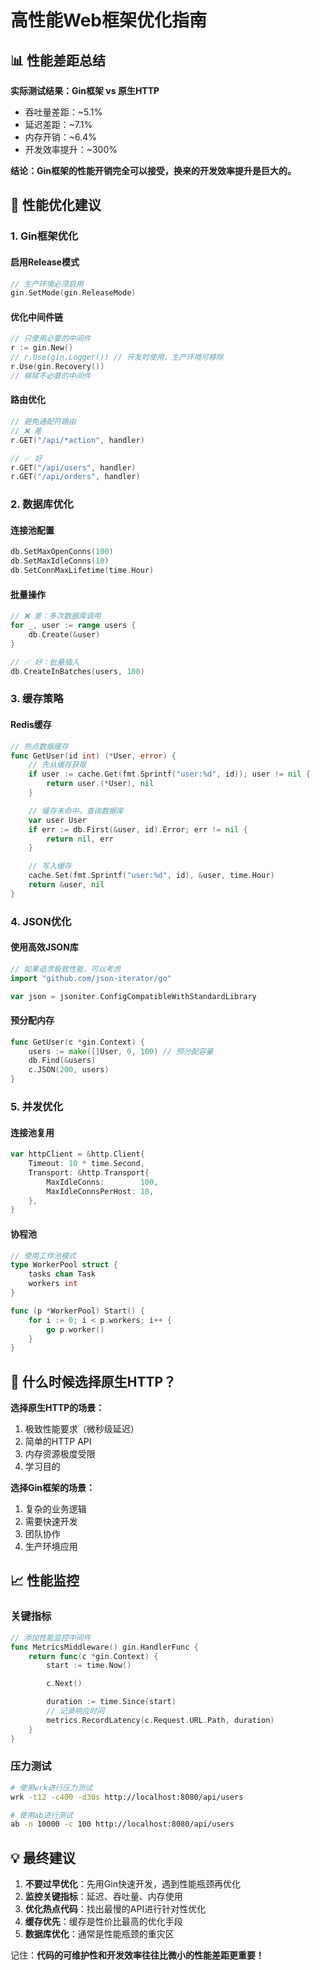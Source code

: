 # 高性能Web框架优化指南

## 📊 性能差距总结

**实际测试结果：Gin框架 vs 原生HTTP**
- 吞吐量差距：~5.1%
- 延迟差距：~7.1%
- 内存开销：~6.4%
- 开发效率提升：~300%

**结论：Gin框架的性能开销完全可以接受，换来的开发效率提升是巨大的。**

## 🚀 性能优化建议

### 1. Gin框架优化

#### 启用Release模式
```go
// 生产环境必须启用
gin.SetMode(gin.ReleaseMode)
```

#### 优化中间件链
```go
// 只使用必要的中间件
r := gin.New()
// r.Use(gin.Logger()) // 开发时使用，生产环境可移除
r.Use(gin.Recovery())
// 移除不必要的中间件
```

#### 路由优化
```go
// 避免通配符路由
// ❌ 差
r.GET("/api/*action", handler)

// ✅ 好
r.GET("/api/users", handler)
r.GET("/api/orders", handler)
```

### 2. 数据库优化

#### 连接池配置
```go
db.SetMaxOpenConns(100)
db.SetMaxIdleConns(10)
db.SetConnMaxLifetime(time.Hour)
```

#### 批量操作
```go
// ❌ 差：多次数据库调用
for _, user := range users {
    db.Create(&user)
}

// ✅ 好：批量插入
db.CreateInBatches(users, 100)
```

### 3. 缓存策略

#### Redis缓存
```go
// 热点数据缓存
func GetUser(id int) (*User, error) {
    // 先从缓存获取
    if user := cache.Get(fmt.Sprintf("user:%d", id)); user != nil {
        return user.(*User), nil
    }

    // 缓存未命中，查询数据库
    var user User
    if err := db.First(&user, id).Error; err != nil {
        return nil, err
    }

    // 写入缓存
    cache.Set(fmt.Sprintf("user:%d", id), &user, time.Hour)
    return &user, nil
}
```

### 4. JSON优化

#### 使用高效JSON库
```go
// 如果追求极致性能，可以考虑
import "github.com/json-iterator/go"

var json = jsoniter.ConfigCompatibleWithStandardLibrary
```

#### 预分配内存
```go
func GetUser(c *gin.Context) {
    users := make([]User, 0, 100) // 预分配容量
    db.Find(&users)
    c.JSON(200, users)
}
```

### 5. 并发优化

#### 连接池复用
```go
var httpClient = &http.Client{
    Timeout: 10 * time.Second,
    Transport: &http.Transport{
        MaxIdleConns:        100,
        MaxIdleConnsPerHost: 10,
    },
}
```

#### 协程池
```go
// 使用工作池模式
type WorkerPool struct {
    tasks chan Task
    workers int
}

func (p *WorkerPool) Start() {
    for i := 0; i < p.workers; i++ {
        go p.worker()
    }
}
```

## 🎯 什么时候选择原生HTTP？

**选择原生HTTP的场景：**
1. 极致性能要求（微秒级延迟）
2. 简单的HTTP API
3. 内存资源极度受限
4. 学习目的

**选择Gin框架的场景：**
1. 复杂的业务逻辑
2. 需要快速开发
3. 团队协作
4. 生产环境应用

## 📈 性能监控

### 关键指标
```go
// 添加性能监控中间件
func MetricsMiddleware() gin.HandlerFunc {
    return func(c *gin.Context) {
        start := time.Now()

        c.Next()

        duration := time.Since(start)
        // 记录响应时间
        metrics.RecordLatency(c.Request.URL.Path, duration)
    }
}
```

### 压力测试
```bash
# 使用wrk进行压力测试
wrk -t12 -c400 -d30s http://localhost:8080/api/users

# 使用ab进行测试
ab -n 10000 -c 100 http://localhost:8080/api/users
```

## 💡 最终建议

1. **不要过早优化**：先用Gin快速开发，遇到性能瓶颈再优化
2. **监控关键指标**：延迟、吞吐量、内存使用
3. **优化热点代码**：找出最慢的API进行针对性优化
4. **缓存优先**：缓存是性价比最高的优化手段
5. **数据库优化**：通常是性能瓶颈的重灾区

记住：**代码的可维护性和开发效率往往比微小的性能差距更重要！**